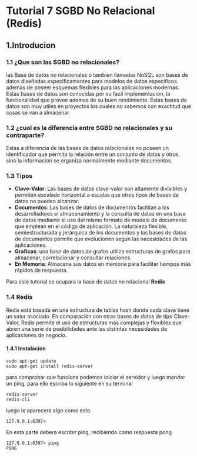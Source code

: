 # Tutorial 7 SGBD No Relacional (Redis)

## 1.Introducion
### 1.1 ¿Que son las SGBD no relacionales?
las Base de datos no relacionales o tambien llamadas NoSQL son bases de datos diseñadas especificamentes para modelos de datos especificos ademas de poseer esquemas flexibles para las aplicaciones modernas. Estas bases de datos son conocidas por su facil implementacion, la funcionalidad que provee ademas de su buen rendimiento. Estas bases de datos son muy utiles en proyectos los cuales no sabemos con exactitud que cosas se van a almacenar.

### 1.2 ¿cual es la diferencia entre SGBD no relacionales y su contraparte?
Estas a diferencia de las bases de datos relacionales no poseen un  identificador que permita la relación entre un conjunto de datos y otros. sino la informacion se organiza normalmente mediante documentos.

### 1.3 Tipos 
- **Clave-Valor**: Las bases de datos clave-valor son altamente divisibles y permiten escalado horizontal a escalas que otros tipos de bases de datos no pueden alcanzar.
- **Documentos**: Las bases de datos de documentos facilitan a los desarrolladores el almacenamiento y la consulta de datos en una base de datos mediante el uso del mismo formato de modelo de documento que emplean en el código de aplicación. La naturaleza flexible, semiestructurada y jerárquica de los documentos y las bases de datos de documentos permite que evolucionen según las necesidades de las aplicaciones.
- **Graficos**: una base de datos de grafos utiliza estructuras de grafos para almacenar, correlacionar y consultar relaciones.
- **En Memoria**: Almacena sus datos en memoria para facilitar tiempos más rápidos de respuesta. 

Para este tutorial se ocupara la base de datos no relacional **Redis**

### 1.4 Redis
Redis está basada en una estructura de tablas hash donde cada clave tiene un valor asociado. En comparación con otras bases de datos de tipo Clave-Valor, Redis permite el uso de estructuras más complejas y flexibles que abren una serie de posibilidades ante las distintas necesidades de aplicaciones de negocio.

#### 1.4.1 Instalacion
~~~
sudo apt-get update
sudo apt-get install redis-server
~~~
para comprobar que funciona podemos iniciar el servidor y luego mandar un ping, para ello escriba lo siguiente en su terminal
~~~
redis-server
redis-cli
~~~
luego le aparecera algo como esto
~~~
127.0.0.1:6397> 
~~~
En esta parte debera escribir ping, recibiendo como respuesta pong
~~~
127.0.0.1:6397> ping 
PONG
~~~
